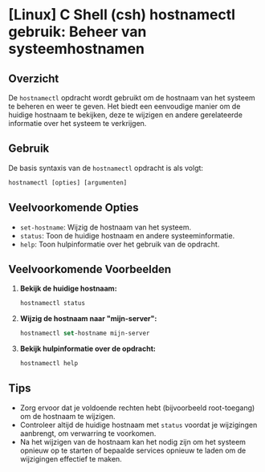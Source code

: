 # [Linux] C Shell (csh) hostnamectl gebruik: Beheer van systeemhostnamen

## Overzicht
De `hostnamectl` opdracht wordt gebruikt om de hostnaam van het systeem te beheren en weer te geven. Het biedt een eenvoudige manier om de huidige hostnaam te bekijken, deze te wijzigen en andere gerelateerde informatie over het systeem te verkrijgen.

## Gebruik
De basis syntaxis van de `hostnamectl` opdracht is als volgt:

```csh
hostnamectl [opties] [argumenten]
```

## Veelvoorkomende Opties
- `set-hostname`: Wijzig de hostnaam van het systeem.
- `status`: Toon de huidige hostnaam en andere systeeminformatie.
- `help`: Toon hulpinformatie over het gebruik van de opdracht.

## Veelvoorkomende Voorbeelden

1. **Bekijk de huidige hostnaam:**
   ```csh
   hostnamectl status
   ```

2. **Wijzig de hostnaam naar "mijn-server":**
   ```csh
   hostnamectl set-hostname mijn-server
   ```

3. **Bekijk hulpinformatie over de opdracht:**
   ```csh
   hostnamectl help
   ```

## Tips
- Zorg ervoor dat je voldoende rechten hebt (bijvoorbeeld root-toegang) om de hostnaam te wijzigen.
- Controleer altijd de huidige hostnaam met `status` voordat je wijzigingen aanbrengt, om verwarring te voorkomen.
- Na het wijzigen van de hostnaam kan het nodig zijn om het systeem opnieuw op te starten of bepaalde services opnieuw te laden om de wijzigingen effectief te maken.